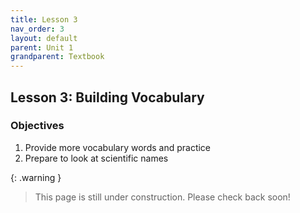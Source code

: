 ```yaml
---
title: Lesson 3
nav_order: 3
layout: default
parent: Unit 1
grandparent: Textbook
---
```


## Lesson 3: Building Vocabulary

### Objectives

1. Provide more vocabulary words and practice
2. Prepare to look at scientific names

{: .warning }
> This page is still under construction. Please check back soon!
